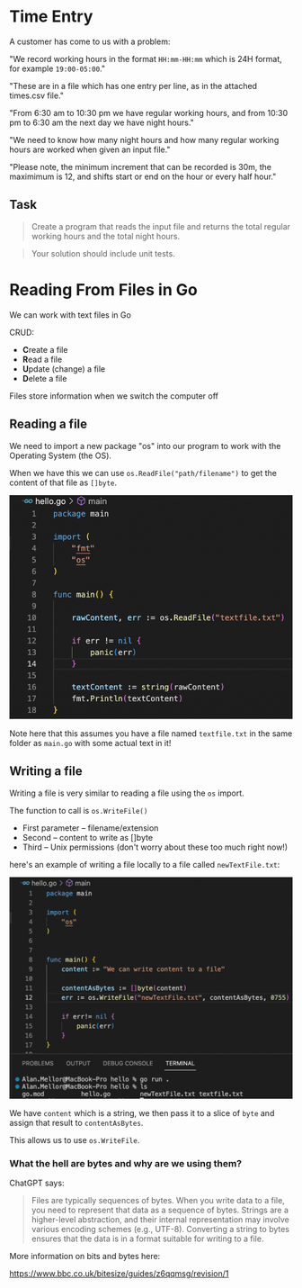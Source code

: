 # Time Entry

A customer has come to us with a problem:

"We record working hours in the format ```HH:mm-HH:mm``` which is 24H format, for example ```19:00-05:00```."

"These are in a file which has one entry per line, as in the attached times.csv file."

"From 6:30 am to 10:30 pm we have regular working hours, and from 10:30 pm to 6:30 am the next day we have night hours."

"We need to know how many night hours and how many regular working hours are worked when given an input file."

"Please note, the minimum increment that can be recorded is 30m, the maximimum is 12, and shifts start or end on the hour or every half hour."

## Task

> Create a program that reads the input file and returns the total regular working hours and the total night hours.

> Your solution should include unit tests.

# Reading From Files in Go

We can work with text files in Go ​

CRUD​:

- **C**reate a file​
- **R**ead a file​
- **U**pdate (change) a file​
- **D**elete a file​

Files store information when we switch the computer off​

## Reading a file

We need to import a new package "os" into our program to work with the Operating System (the OS).

When we have this we can use `os.ReadFile("path/filename")` to get the content of that file as `[]byte`.

![os1](images/os1.png)

Note here that this assumes you have a file named `textfile.txt` in the same folder as `main.go` with some actual text in it!

## Writing a file

Writing a file is very similar to reading a file using the `os` import.

The function to call is `os.WriteFile()`
- First parameter – filename/extension
- Second – content to write as []byte
- Third – Unix permissions (don't worry about these too much right now!)

here's an example of writing a file locally to a file called `newTextFile.txt`:

![write](images/write.png)

We have `content` which is a string, we then pass it to a slice of `byte` and assign that result to `contentAsBytes`.

This allows us to use `os.WriteFile`.

### What the hell are bytes and why are we using them?
ChatGPT says:
> Files are typically sequences of bytes. When you write data to a file, you need to represent that data as a sequence of bytes. Strings are a higher-level abstraction, and their internal representation may involve various encoding schemes (e.g., UTF-8). Converting a string to bytes ensures that the data is in a format suitable for writing to a file.

More information on bits and bytes here:

https://www.bbc.co.uk/bitesize/guides/z6qqmsg/revision/1 